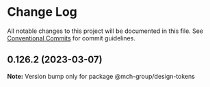 # Change Log

All notable changes to this project will be documented in this file.
See [Conventional Commits](https://conventionalcommits.org) for commit guidelines.


## 0.126.2 (2023-03-07)

**Note:** Version bump only for package @mch-group/design-tokens
